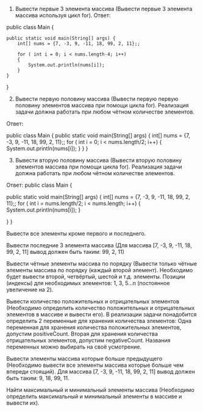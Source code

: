 1. Вывести первые 3 элемента массива (Вывести первые 3 элемента массива используя цикл for).
Ответ:

public class Main {

	public static void main(String[] args) {
		int[] nums = {7, -3, 9, -11, 18, 99, 2, 11};;

		for ( int i = 0; i < nums.length-4; i++)
		{
			System.out.println(nums[i]);
		}
	}
}

2. Вывести первую половину массива (Вывести первую первую половину элементов массива при помощи цикла for). Реализация задачи должна работать при любом чётном количестве элементов.

Ответ:

public class Main {
	public static void main(String[] args) {
		int[] nums = {7, -3, 9, -11, 18, 99, 2, 11};;
		for ( int i = 0; i < nums.length/2; i++)
		{
			System.out.println(nums[i]);
		}
	}
}

3. Вывести вторую половину массива (Вывести вторую половину элементов массива при помощи цикла for). Реализация задачи должна работать при любом чётном количестве элементов.

Ответ:
public class Main {

   public static void main(String[] args) {
      int[] nums = {7, -3, 9, -11, 18, 99, 2, 11};;
      for ( int i = nums.length/2; i < nums.length;  i++)
      {
         System.out.println(nums[i]);
      }


   }
}

Вывести все элементы кроме первого и последнего.

Вывести последние 3 элемента массива (Для массива [7, -3, 9, -11, 18, 99, 2, 11] вывод должен быть таким: 99, 2, 11)

Вывести чётные элементы массива по порядку (Вывести только чётные элементы массива по порядку (каждый второй элемент). Необходимо будет вывести второй, четвёртый, шестой и т.д. элементы. Позиции (индексы) для необходимых элементов: 1, 3, 5...n (постоянное увеличение на 2).

Вывести количество положительных и отрицательных элементов (Необходимо определить количество положительных и отрицательных элементов в массиве и вывести его). В реализации задачи понадобится определить 2 переменные для хранения количества элементов: Одна переменная для хранения количества положительных элементов, допустим positiveCount. Вторая для хранения количества отрицательных элементов, допустим negativeCount. Названия переменных можно выбирать на своё усмотрение.

Вывести элементы массива которые больше предыдущего (Необходимо вывести все элементы массива которые больше чем впереди стоящий). Для массива [7, -3, 9, -11, 18, 99, 2, 11] вывод должен быть таким: 9, 18, 99, 11.

Найти максимальный и минимальный элементы массива (Необходимо определить максимальный и минимальный элементы в массиве и вывести их).


